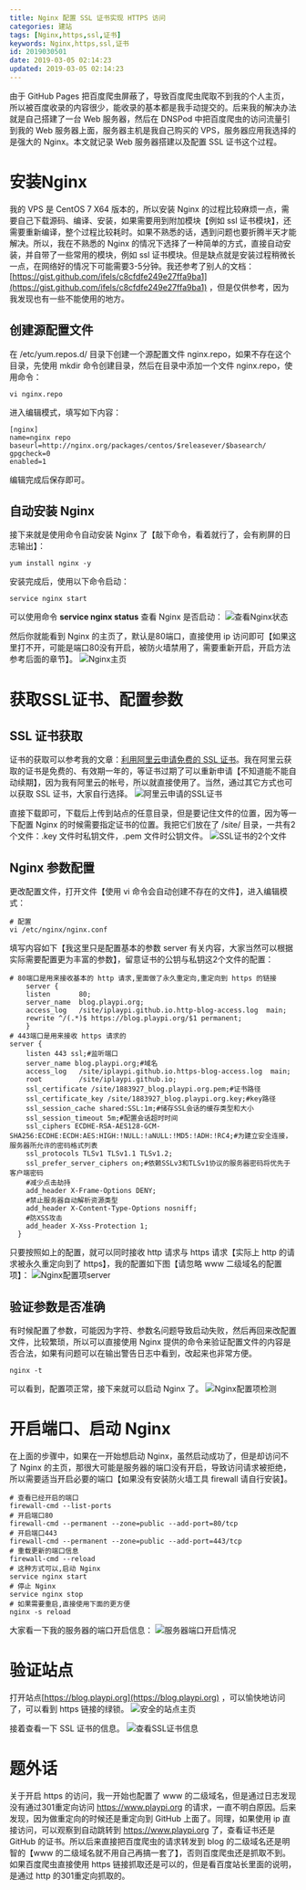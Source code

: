 ```yaml
---
title: Nginx 配置 SSL 证书实现 HTTPS 访问
categories: 建站
tags: [Nginx,https,ssl,证书]
keywords: Nginx,https,ssl,证书
id: 2019030501
date: 2019-03-05 02:14:23
updated: 2019-03-05 02:14:23
---
```



由于 GitHub Pages 把百度爬虫屏蔽了，导致百度爬虫爬取不到我的个人主页，所以被百度收录的内容很少，能收录的基本都是我手动提交的。后来我的解决办法就是自己搭建了一台 Web 服务器，然后在 DNSPod 中把百度爬虫的访问流量引到我的 Web 服务器上面，服务器主机是我自己购买的 VPS，服务器应用我选择的是强大的 Nginx。本文就记录 Web 服务器搭建以及配置 SSL 证书这个过程。


<!-- more -->


# 安装Nginx


我的 VPS 是 CentOS 7 X64 版本的，所以安装 Nginx 的过程比较麻烦一点，需要自己下载源码、编译、安装，如果需要用到附加模块【例如 ssl 证书模块】，还需要重新编译，整个过程比较耗时。如果不熟悉的话，遇到问题也要折腾半天才能解决。所以，我在不熟悉的 Nginx 的情况下选择了一种简单的方式，直接自动安装，并自带了一些常用的模块，例如 ssl 证书模块。但是缺点就是安装过程稍微长一点，在网络好的情况下可能需要3-5分钟。我还参考了别人的文档：[https://gist.github.com/ifels/c8cfdfe249e27ffa9ba1](https://gist.github.com/ifels/c8cfdfe249e27ffa9ba1) ，但是仅供参考，因为我发现也有一些不能使用的地方。

## 创建源配置文件

在 /etc/yum.repos.d/ 目录下创建一个源配置文件 nginx.repo，如果不存在这个目录，先使用 mkdir 命令创建目录，然后在目录中添加一个文件 nginx.repo，使用命令：

```
vi nginx.repo
```

进入编辑模式，填写如下内容：

```
[nginx]
name=nginx repo
baseurl=http://nginx.org/packages/centos/$releasever/$basearch/
gpgcheck=0
enabled=1
```

编辑完成后保存即可。

## 自动安装 Nginx

接下来就是使用命令自动安装 Nginx 了【敲下命令，看着就行了，会有刷屏的日志输出】：

```
yum install nginx -y
```

安装完成后，使用以下命令启动：

```
service nginx start
```

可以使用命令 **service nginx status** 查看 Nginx 是否启动：
![查看Nginx状态](https://ws1.sinaimg.cn/large/b7f2e3a3gy1g0tj7nqpidj20pi085jrs.jpg "查看Nginx状态")

然后你就能看到 Nginx 的主页了，默认是80端口，直接使用 ip 访问即可【如果这里打不开，可能是端口80没有开启，被防火墙禁用了，需要重新开启，开启方法参考后面的章节】。
![Nginx主页](https://ws1.sinaimg.cn/large/b7f2e3a3gy1g0tj9c3v7aj20hw075t92.jpg "Nginx主页")


# 获取SSL证书、配置参数

## SSL 证书获取

证书的获取可以参考我的文章：[利用阿里云申请免费的 SSL 证书](https://www.playpi.org/2019030401.html)。我在阿里云获取的证书是免费的、有效期一年的，等证书过期了可以重新申请【不知道能不能自动续期】，因为我有阿里云的帐号，所以就直接使用了。当然，通过其它方式也可以获取 SSL 证书，大家自行选择。
![阿里云申请的SSL证书](https://ws1.sinaimg.cn/large/b7f2e3a3gy1g0tj9zp4g1j21hc0qx0ub.jpg "阿里云申请的SSL证书")

直接下载即可，下载后上传到站点的任意目录，但是要记住文件的位置，因为等一下配置 Nginx 的时候需要指定证书的位置。我把它们放在了 /site/ 目录，一共有2个文件：.key 文件时私钥文件，.pem 文件时公钥文件。
![SSL证书的2个文件](https://ws1.sinaimg.cn/large/b7f2e3a3gy1g0tjanlqz3j20o80dbaav.jpg "SSL证书的2个文件")

## Nginx 参数配置

更改配置文件，打开文件【使用 vi 命令会自动创建不存在的文件】，进入编辑模式：

```
# 配置
vi /etc/nginx/nginx.conf
```

填写内容如下【我这里只是配置基本的参数 server 有关内容，大家当然可以根据实际需要配置更为丰富的参数】，留意证书的公钥与私钥这2个文件的配置：

```
# 80端口是用来接收基本的 http 请求,里面做了永久重定向,重定向到 https 的链接
    server {
    listen       80;
    server_name  blog.playpi.org;
    access_log   /site/iplaypi.github.io.http-blog-access.log  main;
    rewrite ^/(.*)$ https://blog.playpi.org/$1 permanent;
    }
# 443端口是用来接收 https 请求的
server {
    listen 443 ssl;#监听端口
    server_name blog.playpi.org;#域名
    access_log   /site/iplaypi.github.io.https-blog-access.log  main;
    root         /site/iplaypi.github.io;
    ssl_certificate /site/1883927_blog.playpi.org.pem;#证书路径
    ssl_certificate_key /site/1883927_blog.playpi.org.key;#key路径
    ssl_session_cache shared:SSL:1m;#储存SSL会话的缓存类型和大小
    ssl_session_timeout 5m;#配置会话超时时间
    ssl_ciphers ECDHE-RSA-AES128-GCM-SHA256:ECDHE:ECDH:AES:HIGH:!NULL:!aNULL:!MD5:!ADH:!RC4;#为建立安全连接，服务器所允许的密码格式列表
    ssl_protocols TLSv1 TLSv1.1 TLSv1.2;
    ssl_prefer_server_ciphers on;#依赖SSLv3和TLSv1协议的服务器密码将优先于客户端密码
    #减少点击劫持
    add_header X-Frame-Options DENY;
    #禁止服务器自动解析资源类型
    add_header X-Content-Type-Options nosniff;
    #防XSS攻击
    add_header X-Xss-Protection 1;
  }
```

只要按照如上的配置，就可以同时接收 http 请求与 https 请求【实际上 http 的请求被永久重定向到了 https】，我的配置如下图【请忽略 www 二级域名的配置项】：
![Nginx配置项server](https://ws1.sinaimg.cn/large/b7f2e3a3gy1g0tjbahmnzj20rm0kv75t.jpg "Nginx配置项server")

## 验证参数是否准确

有时候配置了参数，可能因为字符、参数名问题导致启动失败，然后再回来改配置文件，比较繁琐，所以可以直接使用 Nginx 提供的命令来验证配置文件的内容是否合法，如果有问题可以在输出警告日志中看到，改起来也非常方便。

```
nginx -t
```

可以看到，配置项正常，接下来就可以启动 Nginx 了。
![Nginx配置项检测](https://ws1.sinaimg.cn/large/b7f2e3a3gy1g0tjbrqeeuj20f603cglj.jpg "Nginx配置项检测")


# 开启端口、启动 Nginx


在上面的步骤中，如果在一开始想启动 Nginx，虽然启动成功了，但是却访问不了 Nginx 的主页，那很大可能是服务器的端口没有开启，导致访问请求被拒绝，所以需要适当开启必要的端口【如果没有安装防火墙工具 firewall 请自行安装】。

```
# 查看已经开启的端口
firewall-cmd --list-ports
# 开启端口80
firewall-cmd --permanent --zone=public --add-port=80/tcp
# 开启端口443
firewall-cmd --permanent --zone=public --add-port=443/tcp
# 重载更新的端口信息 
firewall-cmd --reload
# 这种方式可以,启动 Nginx
service nginx start
# 停止 Nginx
service nginx stop
# 如果需要重启,直接使用下面的更方便
nginx -s reload
```

大家看一下我的服务器的端口开启信息：
![服务器端口开启情况](https://ws1.sinaimg.cn/large/b7f2e3a3gy1g0tjc9ygu2j20bo02s0sl.jpg "服务器端口开启情况")


# 验证站点

打开站点[https://blog.playpi.org](https://blog.playpi.org) ，可以愉快地访问了，可以看到 https 链接的绿锁。
![安全的站点主页](https://ws1.sinaimg.cn/large/b7f2e3a3gy1g0tjcrc2zbj21hk0s6n10.jpg "安全的站点主页")

接着查看一下 SSL 证书的信息。
![查看SSL证书信息](https://ws1.sinaimg.cn/large/b7f2e3a3gy1g0tjd5kowxj20d60i90t0.jpg "查看SSL证书信息")


# 题外话


关于开启 https 的访问，我一开始也配置了 www 的二级域名，但是通过日志发现没有通过301重定向访问 https://www.playpi.org 的请求，一直不明白原因。后来发现，因为做重定向的时候还是重定向到 GitHub 上面了。同理，如果使用 ip 直接访问，可以观察到自动跳转到 https://www.playpi.org 了，查看证书还是 GitHub 的证书。所以后来直接把百度爬虫的请求转发到 blog 的二级域名还是明智的【www 的二级域名就不用自己再搞一套了】，否则百度爬虫还是抓取不到。如果百度爬虫直接使用 https 链接抓取还是可以的，但是看百度站长里面的说明，是通过 http 的301重定向抓取的。


